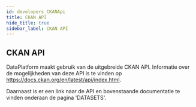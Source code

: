 ```yaml
---
id: developers_CKANApi
title: CKAN API
hide_title: true
sidebar_label: CKAN API
---
```


## CKAN API

DataPlatform maakt gebruik van de uitgebreide CKAN API. Informatie over de mogelijkheden van deze API is te vinden op https://docs.ckan.org/en/latest/api/index.html.

Daarnaast is er een link naar de API en bovenstaande documentatie te vinden onderaan de pagina 'DATASETS'.
